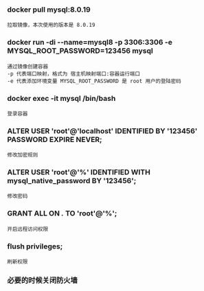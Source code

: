 
### docker pull mysql:8.0.19
    
    拉取镜像，本次使用的版本是 8.0.19
    
### docker run -di --name=mysql8 -p 3306:3306 -e MYSQL_ROOT_PASSWORD=123456 mysql
    
    通过镜像创建容器
    -p 代表端口映射，格式为 宿主机映射端口:容器运行端口
    -e 代表添加环境变量 MYSQL_ROOT_PASSWORD 是 root 用户的登陆密码
    
### docker exec -it mysql /bin/bash

    登录容器
    
### ALTER USER 'root'@'localhost' IDENTIFIED BY '123456' PASSWORD EXPIRE NEVER;

    修改加密规则
    
### ALTER USER 'root'@'%' IDENTIFIED WITH mysql_native_password BY '123456';

    修改密码
    
### GRANT ALL ON *.* TO 'root'@'%';

    开启远程访问权限
    
### flush privileges;

    刷新权限
    
### 必要的时候关闭防火墙